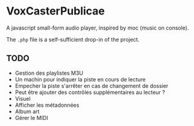 # VoxCasterPublicae
A javascript small-form audio player, inspired by moc (music on console).

The `.php` file is a self-sufficient drop-in of the project.

## TODO

* Gestion des playlistes M3U
* Un machin pour indiquer la piste en cours de lecture
* Empecher la piste s'arrêter en cas de changement de dossier
* Peut être ajouter des contrôles supplémentaires au lecteur ?
* Visuel
* Afficher les métadonnées
* Album art
* Gérer le MIDI